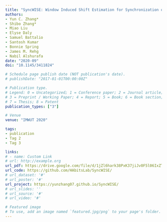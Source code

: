 ```yaml
---
title: "SyncWISE: Window Induced Shift Estimation for Synchronization of Video and Accelerometry from Wearable Sensors"
authors:
- Yun C. Zhang*
- Shibo Zhang*
- Miao Liu
- Elyse Daly
- Samuel Battalio
- Santosh Kumar
- Bonnie Spring
- James M. Rehg
- Nabil Alshurafa
date: "2020-09"
doi: "10.1145/3411824"

# Schedule page publish date (NOT publication's date).
# publishDate: "2017-01-01T00:00:00Z"

# Publication type.
# Legend: 0 = Uncategorized; 1 = Conference paper; 2 = Journal article;
# 3 = Preprint / Working Paper; 4 = Report; 5 = Book; 6 = Book section;
# 7 = Thesis; 8 = Patent
publication_types: ["3"]

# Venue
venue: "IMWUT 2020"

tags:
- publication
- Tag 2
- Tag 3

links:
# - name: Custom Link
# url: http://example.org
url_pdf: https://drive.google.com/file/d/1jZl6hark38PxK37jiJv0F5l06IxZTNn5/view?usp=sharing
url_code: https://github.com/HAbitsLab/SyncWISE/
# url_dataset: '#'
# url_poster: '#'
url_project: https://yunzhang07.github.io/SyncWISE/
# url_slides: ''
# url_source: '#'
# url_video: '#'

# Featured image
# To use, add an image named `featured.jpg/png` to your page's folder. 
---
```


